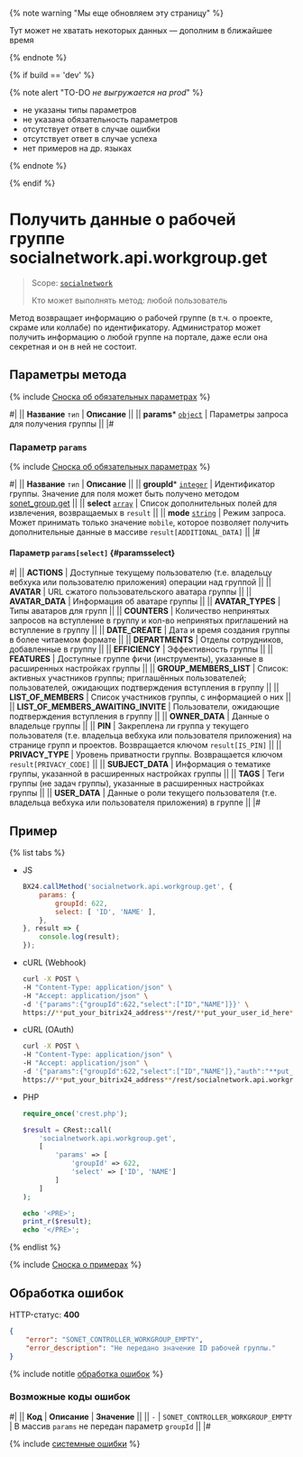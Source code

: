 
{% note warning "Мы еще обновляем эту страницу" %}

Тут может не хватать некоторых данных — дополним в ближайшее время

{% endnote %}

{% if build == 'dev' %}

{% note alert "TO-DO _не выгружается на prod_" %}

- не указаны типы параметров
- не указана обязательность параметров
- отсутствует ответ в случае ошибки
- отсутствует ответ в случае успеха
- нет примеров на др. языках

{% endnote %}

{% endif %}
# Получить данные о рабочей группе socialnetwork.api.workgroup.get

> Scope: [`socialnetwork`](../scopes/permissions.md)
>
> Кто может выполнять метод: любой пользователь

Метод возвращает информацию о рабочей группе (в т.ч. о проекте, скраме или коллабе) по идентификатору. Администратор может получить информацию о любой группе на портале, даже если она секретная и он в ней не состоит.

## Параметры метода

{% include [Сноска об обязательных параметрах](../../_includes/required.md) %}

#|
|| **Название** `тип` | **Описание** ||
|| **params*** [`object`](../data-types.md) | Параметры запроса для получения группы ||
|#

### Параметр `params`

{% include [Сноска об обязательных параметрах](../../_includes/required.md) %}

#|
|| **Название** `тип` | **Описание** ||
|| **groupId*** [`integer`](../data-types.md#standart-types) | Идентификатор группы. Значение для поля может быть получено методом [sonet_group.get](./sonet-group-get.md) ||
|| **select** [`array`](../data-types.md#standart-types) | Список дополнительных полей для извлечения, возвращаемых в `result` ||
|| **mode** [`string`](../data-types.md#standart-types) | Режим запроса. Может принимать только значение `mobile`, которое позволяет получить дополнительные данные в массиве `result[ADDITIONAL_DATA]` ||
|#

#### Параметр `params[select]` {#paramsselect}

#|
|| **ACTIONS** | Доступные текущему пользователю (т.е. владельцу вебхука или пользователю приложения) операции над группой ||
|| **AVATAR** | URL сжатого пользовательского аватара группы ||
|| **AVATAR_DATA** | Информация об аватаре группы ||
|| **AVATAR_TYPES** | Типы аватаров для групп ||
|| **COUNTERS** | Количество непринятых запросов на вступление в группу и кол-во непринятых приглашений на вступление в группу ||
|| **DATE_CREATE** | Дата и время создания группы в более читаемом формате ||
|| **DEPARTMENTS** | Отделы сотрудников, добавленные в группу ||
|| **EFFICIENCY** | Эффективность группы ||
|| **FEATURES** | Доступные группе фичи (инструменты), указанные в расширенных настройках группы ||
|| **GROUP_MEMBERS_LIST** | Список: активных участников группы; приглашённых пользователей; пользователей, ожидающих подтверждения вступления в группу ||
|| **LIST_OF_MEMBERS** | Список участников группы, с информацией о них ||
|| **LIST_OF_MEMBERS_AWAITING_INVITE** | Пользователи, ожидающие подтверждения вступления в группу ||
|| **OWNER_DATA** | Данные о владельце группы ||
|| **PIN** | Закреплена ли группа у текущего пользователя (т.е. владельца вебхука или пользователя приложения) на странице групп и проектов. Возвращается ключом `result[IS_PIN]` ||
|| **PRIVACY_TYPE** | Уровень приватности группы. Возвращается ключом `result[PRIVACY_CODE]` ||
|| **SUBJECT_DATA** | Информация о тематике группы, указанной в расширенных настройках группы ||
|| **TAGS** | Теги группы (не задач группы), указанные в расширенных настройках группы ||
|| **USER_DATA** | Данные о роли текущего пользователя (т.е. владельца вебхука или пользователя приложения) в группе ||
|#

## Пример

{% list tabs %}

- JS

    ```js
    BX24.callMethod('socialnetwork.api.workgroup.get', {
        params: {
            groupId: 622,
            select: [ 'ID', 'NAME' ],
        },
    }, result => {
        console.log(result);
    });
    ```

- cURL (Webhook)

    ```bash
    curl -X POST \
    -H "Content-Type: application/json" \
    -H "Accept: application/json" \
    -d '{"params":{"groupId":622,"select":["ID","NAME"]}}' \
    https://**put_your_bitrix24_address**/rest/**put_your_user_id_here**/**put_your_webbhook_here**/socialnetwork.api.workgroup.get
    ```

- cURL (OAuth)

    ```bash
    curl -X POST \
    -H "Content-Type: application/json" \
    -H "Accept: application/json" \
    -d '{"params":{"groupId":622,"select":["ID","NAME"]},"auth":"**put_access_token_here**"}' \
    https://**put_your_bitrix24_address**/rest/socialnetwork.api.workgroup.get
    ```

- PHP

    ```php
    require_once('crest.php');

    $result = CRest::call(
        'socialnetwork.api.workgroup.get',
        [
            'params' => [
                'groupId' => 622,
                'select' => ['ID', 'NAME']
            ]
        ]
    );

    echo '<PRE>';
    print_r($result);
    echo '</PRE>';
    ```

{% endlist %}


{% include [Сноска о примерах](../../_includes/examples.md) %}

## Обработка ошибок

HTTP-статус: **400**

```json
{
    "error": "SONET_CONTROLLER_WORKGROUP_EMPTY",
    "error_description": "Не передано значение ID рабочей группы."
}
```
{% include notitle [обработка ошибок](../../_includes/error-info.md) %}

### Возможные коды ошибок

#|
|| **Код** | **Описание** | **Значение** ||
|| `-`     | `SONET_CONTROLLER_WORKGROUP_EMPTY` | В массив `params` не передан параметр `groupId` ||
|#

{% include [системные ошибки](../../_includes/system-errors.md) %}
